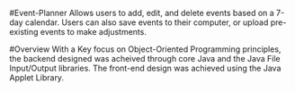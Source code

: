 #Event-Planner
Allows users to add, edit, and delete events based on a 7-day calendar. Users can also save events to their computer, or upload pre-existing events to make adjustments.

#Overview
With a Key focus on Object-Oriented Programming principles, the backend designed was acheived through core Java and the Java File Input/Output libraries. The front-end design was achieved using the Java Applet Library. 

